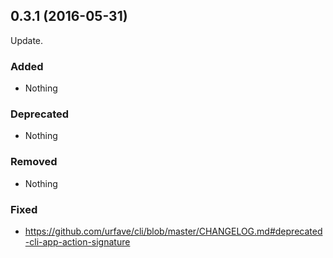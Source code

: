 ## 0.3.1 (2016-05-31)

Update.

### Added

- Nothing

### Deprecated

- Nothing

### Removed

- Nothing

### Fixed

- https://github.com/urfave/cli/blob/master/CHANGELOG.md#deprecated-cli-app-action-signature
